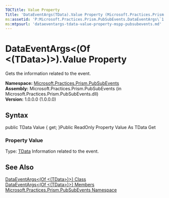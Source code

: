 ```yaml
---
TOCTitle: Value Property
Title: 'DataEventArgs(TData).Value Property (Microsoft.Practices.Prism.PubSubEvents)'
ms:assetid: 'P:Microsoft.Practices.Prism.PubSubEvents.DataEventArgs\`1.Value'
ms:mtpsurl: 'dataeventargs-tdata-value-property-mspp-pubsubevents.md'
---
```


# DataEventArgs&lt;(Of &lt;(TData&gt;)&gt;).Value Property

Gets the information related to the event.

**Namespace:** [Microsoft.Practices.Prism.PubSubEvents](/patterns-practices/reference/mspp-mvvm-namespace)  
**Assembly:** Microsoft.Practices.Prism.PubSubEvents (in Microsoft.Practices.Prism.PubSubEvents.dll)  
**Version:** 1.0.0.0 (1.0.0.0)

## Syntax


public TData Value { get; }Public ReadOnly Property Value As TData Get
### Property Value

Type: [TData](/patterns-practices/reference/mspp-mvvm-namespace.dataeventargs%601)
Information related to the event.

## See Also

[DataEventArgs&lt;(Of &lt;(TData&gt;)&gt;) Class](/patterns-practices/reference/mspp-mvvm-namespace.dataeventargs%601)  
[DataEventArgs&lt;(Of &lt;(TData&gt;)&gt;) Members](https://msdn.microsoft.com/allmembers.t:microsoft.practices.prism.pubsubevents.dataeventargs%601)  
[Microsoft.Practices.Prism.PubSubEvents Namespace](/patterns-practices/reference/mspp-mvvm-namespace)
